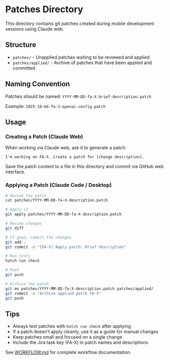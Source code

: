 # Patches Directory

This directory contains git patches created during mobile development sessions using Claude web.

## Structure

- `patches/` - Unapplied patches waiting to be reviewed and applied
- `patches/applied/` - Archive of patches that have been applied and committed

## Naming Convention

Patches should be named: `YYYY-MM-DD-fa-X-brief-description.patch`

Example: `2025-10-04-fa-3-openai-config.patch`

## Usage

### Creating a Patch (Claude Web)

When working via Claude web, ask it to generate a patch:

```
I'm working on FA-X. Create a patch for [change description].
```

Save the patch content to a file in this directory and commit via GitHub web interface.

### Applying a Patch (Claude Code / Desktop)

```bash
# Review the patch
cat patches/YYYY-MM-DD-fa-X-description.patch

# Apply it
git apply patches/YYYY-MM-DD-fa-X-description.patch

# Review changes
git diff

# If good, commit the changes
git add .
git commit -m "[FA-X] Apply patch: Brief description"

# Run tests
hatch run check

# Push
git push

# Archive the patch
git mv patches/YYYY-MM-DD-fa-X-description.patch patches/applied/
git commit -m "Archive applied patch FA-X"
git push
```

## Tips

- Always test patches with `hatch run check` after applying
- If a patch doesn't apply cleanly, use it as a guide for manual changes
- Keep patches small and focused on a single change
- Include the Jira task key (FA-X) in patch names and descriptions

See [WORKFLOW.md](../WORKFLOW.md) for complete workflow documentation.
